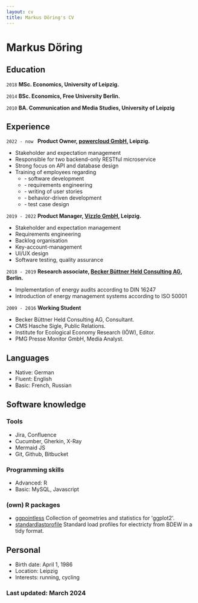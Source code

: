 ```yaml
---
layout: cv
title: Markus Döring's CV
---
```

# Markus Döring

## Education

`2018`
__MSc. Economics, University of Leipzig.__

`2014`
__BSc. Economics, Free University Berlin.__

`2010`
__BA. Communication and Media Studies, University of Leipzig__

## Experience

`2022 - now `
__Product Owner, [powercloud GmbH](https://power.cloud/en/), Leipzig.__
- Stakeholder and expectation management
- Responsible for two backend-only RESTful microservice
- Strong focus on API and database design
- Training of employees regarding
  - \- software development
  - \- requirements engineering
  - \- writing of user stories
  - \- behavior-driven development
  - \- test case design

`2019 - 2022`
__Product Manager, [Vizzlo GmbH](https://vizzlo.com/), Leipzig.__
- Stakeholder and expectation management
- Requirements engineering
- Backlog organisation
- Key-account-management
- UI/UX design
- Software testing, quality assurance

`2018 - 2019`
__Research associate, [Becker Büttner Held Consulting AG](https://www.bbh-beratung.de/en/), Berlin.__
- Implementation of energy audits according to DIN 16247
- Introduction of energy management systems according to ISO 50001

`2009 - 2016`
__Working Student__
  - Becker Büttner Held Consulting AG, Consultant.
  - CMS Hasche Sigle, Public Relations.
  - Institute for Ecological Economy Research (IÖW), Editor.
  - PMG Presse Monitor GmbH, Media Analyst.

## Languages

- Native: German
- Fluent: English
- Basic: French, Russian

## Software knowledge

### Tools
- Jira, Confluence
- Cucumber, Gherkin, X-Ray
- Mermaid JS
- Git, Github, Bitbucket

### Programming skills
- Advanced: R
- Basic: MySQL, Javascript

### (own) R packages
- [ggpointless](https://github.com/flrd/ggpointless/) Collection of geometries and 
    statistics for 'ggplot2'.
- [standardlastprofile](https://github.com/flrd/standardlastprofile/) Standard load profiles for electricty from BDEW in a tidy format.

## Personal
- Birth date: April 1, 1986
- Location: Leipzig
- Interests: running, cycling


### Last updated: March 2024
